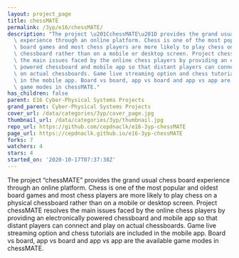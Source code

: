 ```yaml
---
layout: project_page
title: chessMATE
permalink: /3yp/e16/chessMATE/
description: "The project \u201CchessMATE\u201D provides the grand usual chess board\
  \ experience through an online platform. Chess is one of the most popular and oldest\
  \ board games and most chess players are more likely to play chess on a physical\
  \ chessboard rather than on a mobile or desktop screen. Project chessMATE resolves\
  \ the main issues faced by the online chess players by providing an electronically\
  \ powered chessboard and mobile app so that distant players can connect and play\
  \ on actual chessboards. Game live streaming option and chess tutorials are included\
  \ in the mobile app. Board vs board, app vs board and app vs app are the available\
  \ game modes in chessMATE."
has_children: false
parent: E16 Cyber-Physical Systems Projects
grand_parent: Cyber-Physical Systems Projects
cover_url: /data/categories/3yp/cover_page.jpg
thumbnail_url: /data/categories/3yp/thumbnail.jpg
repo_url: https://github.com/cepdnaclk/e16-3yp-chessMATE
page_url: https://cepdnaclk.github.io/e16-3yp-chessMATE
forks: 7
watchers: 4
stars: 4
started_on: '2020-10-17T07:37:38Z'
---
```


The project “chessMATE” provides the grand usual chess board experience through an online platform. Chess is one of the most popular and oldest board games and most chess players are more likely to play chess on a physical chessboard rather than on a mobile or desktop screen. Project chessMATE resolves the main issues faced by the online chess players by providing an electronically powered chessboard and mobile app so that distant players can connect and play on actual chessboards. Game live streaming option and chess tutorials are included in the mobile app. Board vs board, app vs board and app vs app are the available game modes in chessMATE.